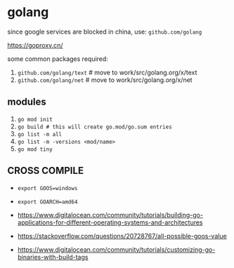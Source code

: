 # golang

since google services are blocked in china, use: `github.com/golang`

https://goproxy.cn/

some common packages required:

1. `github.com/golang/text` # move to work/src/golang.org/x/text
1. `github.com/golang/net` # move to work/src/golang.org/x/net


## modules

1. `go mod init`
1. `go build # this will create go.mod/go.sum entries`
1. `go list -m all`
1. `go list -m -versions <mod/name>`
1. `go mod tiny`


## CROSS COMPILE

* `export GOOS=windows`
* `export GOARCH=amd64`

* https://www.digitalocean.com/community/tutorials/building-go-applications-for-different-operating-systems-and-architectures
* https://stackoverflow.com/questions/20728767/all-possible-goos-value
* https://www.digitalocean.com/community/tutorials/customizing-go-binaries-with-build-tags
